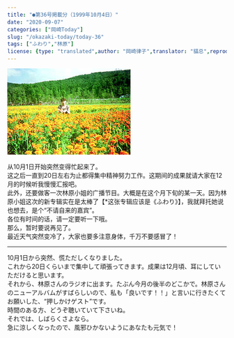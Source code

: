 ```yaml
---
title: "●第36号掲載分（1999年10月4日）"
date: "2020-09-07"
categories: ["岡崎Today"]
slug: "/okazaki-today/today-36"
tags: ["ふわり","林原"]
license: {type: "translated",author: "岡崎律子",translator: "貓总",reproduced-url: "http://love.life.coocan.jp/today/today36.html",reproduced-website: "岡崎律子Book"}
---
```


[![](./images/today35.jpg)](./images/today35.jpg)


从10月1日开始突然变得忙起来了。  
这之后一直到20日左右为止都得集中精神努力工作。这期间的成果就请大家在12月的时候听我慢慢汇报吧。  
此外，还要做客一次林原小姐的广播节目。大概是在这个月下旬的某一天。因为林原小姐这次的新专辑实在是太棒了【*这张专辑应该是《ふわり》】，我就拜托她说也想去，是个“不请自来的嘉宾”。  
各位有时间的话，请一定要听一下哦。  
那么，暂时要说再见了。  
最近天气突然变冷了，大家也要多注意身体，千万不要感冒了！  

---

10月1日から突然、慌ただしくなりました。  
これから20日くらいまで集中して頑張ってきます。成果は12月頃、耳にしていただけると思います。  
それから、林原さんのラジオに出ます。たぶん今月の後半のどこかで。林原さんのニューアルバムがすばらしいので、私も「良いです！！」と言いに行きたくてお願いした、“押しかけゲスト”です。  
時間のある方、どうぞ聴いていて下さいね。  
それでは、しばらくさよなら。  
急に涼しくなったので、風邪ひかないようにあなたも元気で！  
